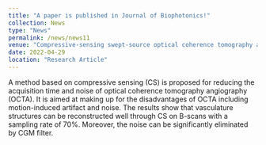```yaml
---
title: "A paper is published in Journal of Biophotonics!"
collection: News
type: "News"
permalink: /news/news11
venue: "Compressive‐sensing swept‐source optical coherence tomography angiography with reduced noise, Journal of Biophotonics"
date: 2022-04-29
location: "Research Article"
---
```


A method based on compressive sensing (CS) is proposed for reducing the acquisition time and noise of optical coherence tomography angiography (OCTA). It is aimed at making up for the disadvantages of OCTA including motion-induced artifact and noise. The results show that vasculature structures can be reconstructed well through CS on B-scans with a sampling rate of 70%. Moreover, the noise can be significantly eliminated by CGM filter. 

